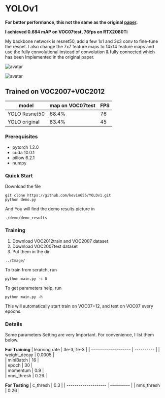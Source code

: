# YOLOv1

**For better performance, this not the same as the original [paper](https://arxiv.org/pdf/1506.02640.pdf).**

**I achieved 0.684 mAP on VOC07test, 76fps on RTX2080Ti**

My backbone network is resnet50, add a few 1x1 and 3x3 conv to fine-tune the resnet. I also change the 7x7 feature maps to 14x14 feature maps and use the fully convolutional instead of convolution & fully connected which has been Implemented in the original paper.

![avatar](http://chuantu.xyz/t6/728/1586530590x992239408.jpg)

![avatar](http://chuantu.xyz/t6/728/1586530639x992239408.jpg)

## Trained on VOC2007+VOC2012
| model                |  map on VOC07test  | FPS  |
| -------------------- |  ---------- | -------   |
| YOLO Resnet50   |   68.4%      |  76   |
| YOLO original |  63.4%      |  45   |


### Prerequisites
- pytorch 1.2.0
- cuda 10.0.1
- pillow 6.2.1
- numpy

### Quick Start
Download the file 
```shell
git clone https://github.com/kevin655/YOLOv1.git
python demo.py
```
And You will find the demo results picture in 
```shell
./demo/demo_results
```

### Training
1. Download VOC2012train and VOC2007 dataset
2. Download VOC2007test dataset
3. Put them in the dir 
```shell
../Image/
```

To train from scratch, run
```shell
python main.py -s 0 
```
To get parameters help, run
```shell
python main.py -h
```
This will automatically start train on VOC07+12, and test on VOC07 every epochs.


### Details
Some parameters Setting are very Important. For convenience, I list them below.

**For Training**
| learning rate               |  3e-3, 1e-3  | 
| -------------------- |  ---------- | 
| weight_decay  |   0.0005      |  
| miniBatch |  16      |  
| epoch |  30      |  
| momentum |  0.9      |  
| nms_thresh |  0.26      | 

**For Testing**
| c_thresh              |  0.3  | 
| -------------------- |  ---------- | 
| nms_thresh  |   0.26      |  





